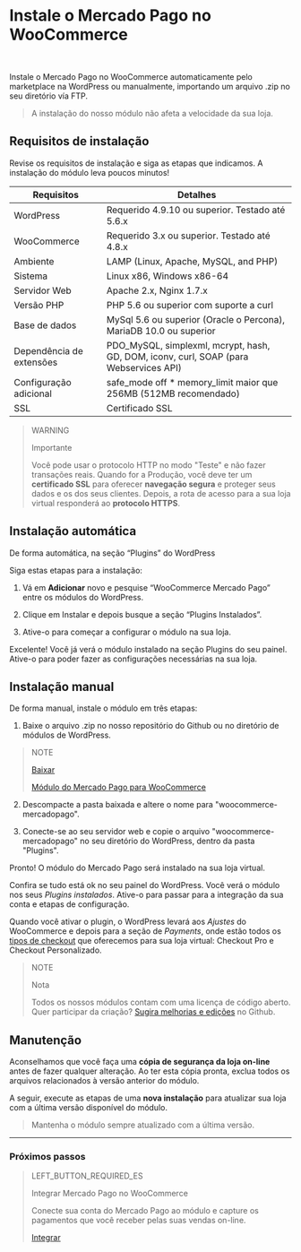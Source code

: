 # Instale o Mercado Pago no WooCommerce
<br/>

Instale o Mercado Pago no WooCommerce automaticamente pelo marketplace na WordPress ou manualmente, importando um arquivo .zip no seu diretório vía FTP.

> A instalação do nosso módulo não afeta a velocidade da sua loja.

## Requisitos de instalação

Revise os requisitos de instalação e siga as etapas que indicamos. A instalação do módulo leva poucos minutos!

| Requisitos | Detalhes |
| --- | --- |
| WordPress | Requerido 4.9.10 ou superior. Testado até 5.6.x |
| WooCommerce | Requerido 3.x ou superior. Testado até 4.8.x |
| Ambiente | LAMP (Linux, Apache, MySQL, and PHP) |
| Sistema | Linux x86, Windows x86-64 |
| Servidor Web | Apache 2.x, Nginx 1.7.x |
| Versão PHP | PHP 5.6 ou superior com suporte a curl |
| Base de dados | MySql 5.6 ou superior (Oracle o Percona), MariaDB 10.0 ou superior |
| Dependência de extensões | PDO_MySQL, simplexml, mcrypt, hash, GD, DOM, iconv, curl, SOAP (para Webservices API) |
| Configuração adicional | safe_mode off * memory_limit maior que 256MB (512MB recomendado) |
| SSL | Certificado SSL |

> WARNING
>
> Importante
>
> Você pode usar o protocolo HTTP no modo "Teste" e não fazer transações reais. Quando for a Produção, você deve ter um **certificado SSL** para oferecer **navegação segura** e proteger seus dados e os dos seus clientes. Depois, a rota de acesso para a sua loja virtual responderá ao **protocolo HTTPS**.

## Instalação automática

De forma automática, na seção “Plugins” do WordPress

Siga estas etapas para a instalação:

1) Vá em **Adicionar** novo e pesquise “WooCommerce Mercado Pago” entre os módulos do WordPress.

2) Clique em Instalar e depois busque a seção “Plugins Instalados”. 

3) Ative-o para começar a configurar o módulo na sua loja.

Excelente! Você já verá o módulo instalado na seção Plugins do seu painel. Ative-o para poder fazer as configurações necessárias na sua loja.

## Instalação manual

De forma manual, instale o módulo em três etapas:

1) Baixe o arquivo .zip no nosso repositório do Github ou no diretório de módulos de WordPress.
                    
> NOTE
>
> [Baixar](https://github.com/mercadopago/cart-woocommerce/archive/master.zip)
>
> [Módulo do Mercado Pago para WooCommerce](https://github.com/mercadopago/cart-woocommerce/archive/master.zip)

2) Descompacte a pasta baixada e altere o nome para "woocommerce-mercadopago".

3) Conecte-se ao seu servidor web e copie o arquivo "woocommerce-mercadopago" no seu diretório do WordPress, dentro da pasta "Plugins".

Pronto! O módulo do Mercado Pago será instalado na sua loja virtual.

Confira se tudo está ok no seu painel do WordPress. Você verá o módulo nos seus *Plugins instalados*. Ative-o para passar para a integração da sua conta e etapas de configuração. 

Quando você ativar o plugin, o WordPress levará aos *Ajustes* do WooCommerce e depois para a seção de *Payments*, onde estão todos os [tipos de checkout](https://www.mercadopago[FAKER][URL][DOMAIN]/developers/pt/guides/plugins/woocommerce/introduction/#bookmark_tipos_de_checkout) que oferecemos para sua loja virtual: Checkout Pro e Checkout Personalizado.

> NOTE
>
> Nota
> 
> Todos os nossos módulos contam com uma licença de código aberto. Quer participar da criação? [Sugira melhorias e edições](https://github.com/mercadopago/cart-woocommerce) no Github.

## Manutenção

Aconselhamos que você faça uma **cópia de segurança da loja on-line** antes de fazer qualquer alteração. Ao ter esta cópia pronta, exclua todos os arquivos relacionados à versão anterior do módulo. 

A seguir, execute as etapas de uma **nova instalação** para atualizar sua loja com a última versão disponível do módulo. 

> Mantenha o módulo sempre atualizado com a última versão.


---

### Próximos passos

> LEFT_BUTTON_REQUIRED_ES
>
> Integrar Mercado Pago no WooCommerce
>
> Conecte sua conta do Mercado Pago ao módulo e capture os pagamentos que você receber pelas suas vendas on-line.  
>
> 
> [Integrar](https://www.mercadopago[FAKER][URL][DOMAIN]/developers/pt/guides/plugins/woocommerce/integration)
